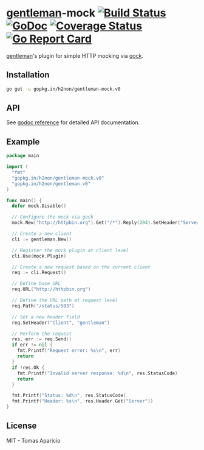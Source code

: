 # [gentleman](https://github.com/h2non/gentleman)-mock [![Build Status](https://travis-ci.org/h2non/gentleman.png)](https://travis-ci.org/h2non/gentleman-mock) [![GoDoc](https://godoc.org/github.com/h2non/gentleman-mock?status.svg)](https://godoc.org/github.com/h2non/gentleman-mock) [![Coverage Status](https://coveralls.io/repos/github/h2non/gentleman-mock/badge.svg?branch=master)](https://coveralls.io/github/h2non/gentleman-mock?branch=master) [![Go Report Card](https://goreportcard.com/badge/github.com/h2non/gentleman-mock)](https://goreportcard.com/report/github.com/h2non/gentleman-mock)

[gentleman](https://github.com/h2non/gentleman)'s plugin for simple HTTP mocking via [gock](https://github.com/h2non/gock).

## Installation

```bash
go get -u gopkg.in/h2non/gentleman-mock.v0
```

## API

See [godoc reference](https://godoc.org/github.com/h2non/gentleman-mock) for detailed API documentation.

## Example

```go
package main

import (
  "fmt"
  "gopkg.in/h2non/gentleman-mock.v0"
  "gopkg.in/h2non/gentleman.v0"
)

func main() {
  defer mock.Disable()

  // Configure the mock via gock
  mock.New("http://httpbin.org").Get("/*").Reply(204).SetHeader("Server", "gock")

  // Create a new client
  cli := gentleman.New()

  // Register the mock plugin at client level
  cli.Use(mock.Plugin)

  // Create a new request based on the current client
  req := cli.Request()

  // Define base URL
  req.URL("http://httpbin.org")

  // Define the URL path at request level
  req.Path("/status/503")

  // Set a new header field
  req.SetHeader("Client", "gentleman")

  // Perform the request
  res, err := req.Send()
  if err != nil {
    fmt.Printf("Request error: %s\n", err)
    return
  }
  if !res.Ok {
    fmt.Printf("Invalid server response: %d\n", res.StatusCode)
    return
  }

  fmt.Printf("Status: %d\n", res.StatusCode)
  fmt.Printf("Header: %s\n", res.Header.Get("Server"))
}
```

## License 

MIT - Tomas Aparicio
